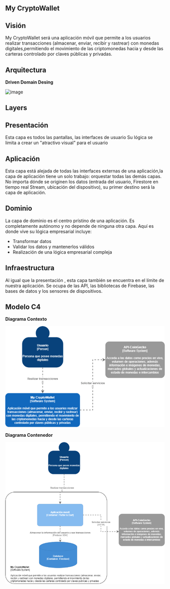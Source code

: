 ## My CryptoWallet


## Visión

My CryptoWallet será una aplicación móvil que permite a los usuarios realizar  transacciones (almacenar, enviar, recibir y rastrear) con monedas digitales,permitiendo el movimiento de las criptomonedas hacia y desde las carteras controlado por claves públicas y privadas.

## Arquitectura
**Driven Domain Desing**

![image](https://user-images.githubusercontent.com/65565908/123196751-1b0a0800-d470-11eb-981b-f1283bef0052.png)

## Layers

## Presentación

Esta capa es todos las pantallas, las interfaces de usuario Su lógica se limita a crear un "atractivo visual" para el usuario

## Aplicación

Esta capa está alejada de todas las interfaces externas de una aplicación,la capa de aplicación tiene un solo trabajo: orquestar todas las demás capas. No importa dónde se originen los datos (entrada del usuario, Firestore en tiempo real  Stream, ubicación del dispositivo), su  primer destino será la capa de aplicación.

## Dominio

La capa de dominio es el  centro prístino  de una aplicación. Es completamente autónomo y  no  depende de ninguna otra capa. Aquí es donde vive su lógica empresarial incluye:
- Transformar datos
- Validar los datos y mantenerlos válidos
- Realización de una lógica empresarial compleja

## Infraestructura 

Al igual que la  presentación , esta capa también se encuentra en el límite de nuestra aplicación. Se ocupa de las API, las bibliotecas de Firebase, las bases de datos y los sensores de dispositivos.

## Modelo C4

**Diagrama Contexto**

![image](https://github.com/marcmacias96/crypto-wallet/blob/master/Modelo%20C4%20myCryptoWallet-Contexto.png)

**Diagrama Contenedor**

![image](https://github.com/marcmacias96/crypto-wallet/blob/master/Modelo%20C4%20myCryptoWallet-Contenedor.png)



